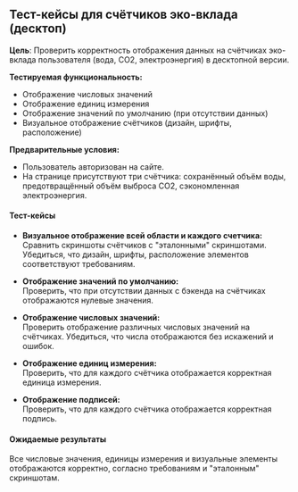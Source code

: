 ## Тест-кейсы для счётчиков эко-вклада (десктоп)

**Цель**: Проверить корректность отображения данных на счётчиках эко-вклада пользователя (вода, CO2, электроэнергия) в десктопной версии.  

**Тестируемая функциональность:**  
- Отображение числовых значений  
- Отображение единиц измерения  
- Отображение значений по умолчанию (при отсутствии данных)  
- Визуальное отображение счётчиков (дизайн, шрифты, расположение)  

**Предварительные условия:**  
- Пользователь авторизован на сайте.
- На странице присутствуют три счётчика: сохранённый объём воды, предотвращённый объём выброса CO2, сэкономленная электроэнергия.

#### Тест-кейсы  

- **Визуальное отображение всей области и каждого счетчика:**  
Сравнить скриншоты счётчиков с "эталонными" скриншотами. Убедиться, что дизайн, шрифты, расположение элементов соответствуют требованиям.   

- **Отображение значений по умолчанию:**  
Проверить, что при отсутствии данных с бэкенда на счётчиках отображаются нулевые значения.  

- **Отображение числовых значений:**  
Проверить отображение различных числовых значений на счётчиках. Убедиться, что числа отображаются без искажений и ошибок.  

- **Отображение единиц измерения:**  
Проверить, что для каждого счётчика отображается корректная единица измерения.  

- **Отображение подписей:**  
Проверить, что для каждого счётчика отображается корректная подпись.   

#### Ожидаемые результаты  
Все числовые значения, единицы измерения и визуальные элементы отображаются корректно, согласно требованиям и "эталонным" скриншотам. 